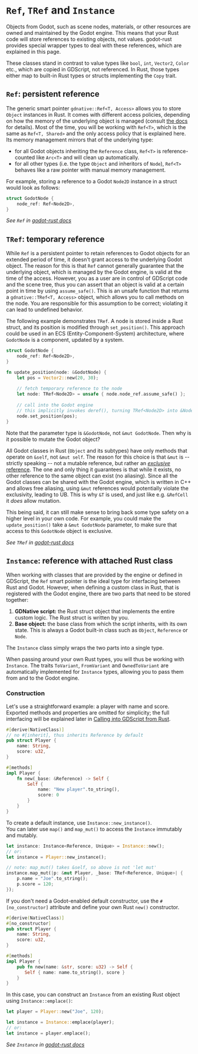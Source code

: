 # `Ref`, `TRef` and `Instance`

Objects from Godot, such as scene nodes, materials, or other resources are owned and maintained by the Godot engine. This means that your Rust code will store references to existing objects, not values. godot-rust provides special wrapper types to deal with these references, which are explained in this page.

These classes stand in contrast to value types like `bool`, `int`, `Vector2`, `Color` etc., which are copied in GDScript, not referenced. In Rust, those types either map to built-in Rust types or structs implementing the `Copy` trait.

## `Ref`: persistent reference

The generic smart pointer `gdnative::Ref<T, Access>` allows you to store `Object` instances in Rust. It comes with different access policies, depending on how the memory of the underlying object is managed (consult [the docs](https://docs.rs/gdnative/latest/gdnative/struct.Ref.html) for details). Most of the time, you will be working with `Ref<T>`, which is the same as `Ref<T, Shared>` and the only access policy that is explained here. Its memory management mirrors that of the underlying type:
* for all Godot objects inheriting the `Reference` class, `Ref<T>` is reference-counted like `Arc<T>` and will clean up automatically.
* for all other types (i.e. the type `Object` and inheritors of `Node`), `Ref<T>` behaves like a raw pointer with manual memory management.

For example, storing a reference to a Godot `Node2D` instance in a struct would look as follows:
```rust
struct GodotNode {
	node_ref: Ref<Node2D>,
}
```

_See `Ref` in
[godot-rust docs](https://docs.rs/gdnative/latest/gdnative/struct.Ref.html)_


## `TRef`: temporary reference

While `Ref` is a persistent pointer to retain references to Godot objects for an extended period of time, it doesn't grant access to the underlying Godot object. The reason for this is that `Ref` cannot generally guarantee that the underlying object, which is managed by the Godot engine, is valid at the time of the access. However, you as a user are in control of GDScript code and the scene tree, thus you can assert that an object is valid at a certain point in time by using `assume_safe()`. This is an unsafe function that returns a `gdnative::TRef<T, Access>` object, which allows you to call methods on the node. You are responsible for this assumption to be correct; violating it can lead to undefined behavior.

The following example demonstrates `TRef`. A node is stored inside a Rust struct, and its position is modified through `set_position()`. This approach could be used in an ECS (Entity-Component-System) architecture, where `GodotNode` is a component, updated by a system.
```rust
struct GodotNode {
    node_ref: Ref<Node2D>,
}

fn update_position(node: &GodotNode) {
    let pos = Vector2::new(20, 30);
  
    // fetch temporary reference to the node
    let node: TRef<Node2D> = unsafe { node.node_ref.assume_safe() };
    
    // call into the Godot engine
    // this implicitly invokes deref(), turning TRef<Node2D> into &Node2D
    node.set_position(pos);
}
```
Note that the parameter type is `&GodotNode`, not `&mut GodotNode`. Then why is it possible to mutate the Godot object?

All Godot classes in Rust (`Object` and its subtypes) have only methods that operate on `&self`, not `&mut self`. The reason for this choice is that `&mut` is -- strictly speaking -- not a mutable reference, but rather an [_exclusive_ reference](https://docs.rs/dtolnay/latest/dtolnay/macro._02__reference_types.html). The one and only thing it guarantees is that while it exists, no other reference to the same object can exist (no aliasing). Since all the Godot classes can be shared with the Godot engine, which is written in C++ and allows free aliasing, using `&mut` references would potentially violate the exclusivity, leading to UB. This is why `&T` is used, and just like e.g. `&RefCell` it _does_ allow mutation.

This being said, it can still make sense to bring back some type safety on a higher level in your own code. For example, you could make the `update_position()` take a `&mut GodotNode` parameter, to make sure that access to this `GodotNode` object is exclusive.


_See `TRef` in
[godot-rust docs](https://docs.rs/gdnative/latest/gdnative/struct.TRef.html)_


## `Instance`: reference with attached Rust class

When working with classes that are provided by the engine or defined in GDScript, the `Ref` smart pointer is the ideal type for interfacing between Rust and Godot. However, when defining a custom class in Rust, that is registered with the Godot engine, there are two parts that need to be stored together:

1. **GDNative script:** the Rust struct object that implements the entire custom logic. The Rust struct is written by you.
1. **Base object:** the base class from which the script inherits, with its own state. This is always a Godot built-in class such as `Object`, `Reference` or `Node`.

The `Instance` class simply wraps the two parts into a single type.

When passing around your own Rust types, you will thus be working with `Instance`. The traits `ToVariant`, `FromVariant` and `OwnedToVariant` are automatically implemented for `Instance` types, allowing you to pass them from and to the Godot engine.


### Construction

Let's use a straightforward example: a player with name and score. Exported methods and properties are omitted for simplicity; the full interfacing will be explained later in [Calling into GDScript from Rust](../rust-binding/calling-gdscript.md).
```rust
#[derive(NativeClass)]
// no #[inherit], thus inherits Reference by default
pub struct Player {
    name: String,
    score: u32,
}

#[methods]
impl Player {
    fn new(_base: &Reference) -> Self {
        Self {
            name: "New player".to_string(),
            score: 0
        }
    }
}
```

To create a default instance, use `Instance::new_instance()`.  
You can later use `map()` and `map_mut()` to access the `Instance` immutably and mutably.

```rust
let instance: Instance<Reference, Unique> = Instance::new();
// or:
let instance = Player::new_instance();

// note: map_mut() takes &self, so above is not 'let mut'
instance.map_mut(|p: &mut Player, _base: TRef<Reference, Unique>| {
    p.name = "Joe".to_string();
    p.score = 120;
});
```

If you don't need a Godot-enabled default constructor, use the `#[no_constructor]` attribute and define your own Rust `new()` constructor.
```rust
#[derive(NativeClass)]
#[no_constructor]
pub struct Player {
    name: String,
    score: u32,
}

#[methods]
impl Player {
    pub fn new(name: &str, score: u32) -> Self {
       Self { name: name.to_string(), score }
    }
}
```

In this case, you can construct an `Instance` from an existing Rust object using `Instance::emplace()`:
```rust
let player = Player::new("Joe", 120);

let instance = Instance::emplace(player);
// or:
let instance = player.emplace();
```




_See `Instance` in
[godot-rust docs](https://docs.rs/gdnative/latest/gdnative/nativescript/struct.Instance.html)_

